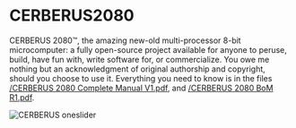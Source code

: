 # CERBERUS2080
CERBERUS 2080™, the amazing new-old multi-processor 8-bit microcomputer: a fully open-source project available for anyone to peruse, build, have fun with, write software for, or commercialize. You owe me nothing but an acknowledgment of original authorship and copyright, should you choose to use it.
Everything you need to know is in the files <a href="https://github.com/TheByteAttic/CERBERUS2080/blob/main/CERBERUS%202080%20Complete%20Manual%20V1.pdf">/CERBERUS 2080 Complete Manual V1.pdf</a>, and <a href="https://github.com/TheByteAttic/CERBERUS2080/blob/main/CERBERUS%202080%20BoM%20R1.pdf">/CERBERUS 2080 BoM R1.pdf</a>.

![CERBERUS oneslider](https://user-images.githubusercontent.com/69539226/116828792-43c4fe00-aba1-11eb-82e9-53359ee5c066.png)

